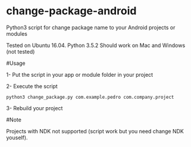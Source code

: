 # change-package-android

Python3 script for change package name to your Android projects or modules

Tested on Ubuntu 16.04. Python 3.5.2
Should work on Mac and Windows (not tested)

#Usage

1- Put the script in your app  or module folder in your project

2- Execute the script

```
python3 change_package.py com.example.pedro com.company.project
```

3- Rebuild your project

#Note

Projects with NDK not supported (script work but you need change NDK youself).

